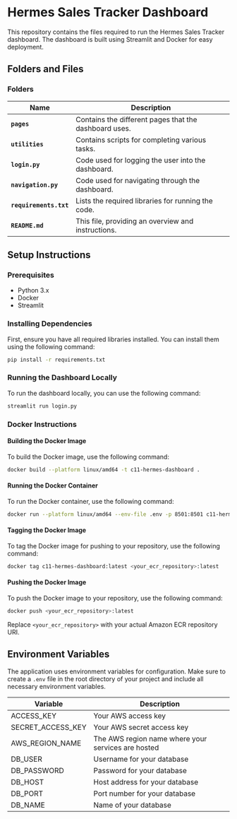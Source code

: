 # Hermes Sales Tracker Dashboard

This repository contains the files required to run the Hermes Sales Tracker dashboard. The dashboard is built using Streamlit and Docker for easy deployment.

## Folders and Files

### Folders


| Name                 | Description                                               |
|----------------------|-----------------------------------------------------------|
| **`pages`**          | Contains the different pages that the dashboard uses.     |
| **`utilities`**      | Contains scripts for completing various tasks.            |
| **`login.py`**       | Code used for logging the user into the dashboard.        |
| **`navigation.py`**  | Code used for navigating through the dashboard.           |
| **`requirements.txt`** | Lists the required libraries for running the code.      |
| **`README.md`**      | This file, providing an overview and instructions.        |


## Setup Instructions

### Prerequisites

- Python 3.x
- Docker
- Streamlit

### Installing Dependencies

First, ensure you have all required libraries installed. You can install them using the following command:

```bash
pip install -r requirements.txt
```

### Running the Dashboard Locally

To run the dashboard locally, you can use the following command:

```bash
streamlit run login.py
```

### Docker Instructions

#### Building the Docker Image

To build the Docker image, use the following command:

```bash
docker build --platform linux/amd64 -t c11-hermes-dashboard .
```

#### Running the Docker Container

To run the Docker container, use the following command:

```bash
docker run --platform linux/amd64 --env-file .env -p 8501:8501 c11-hermes-dashboard:latest
```

#### Tagging the Docker Image

To tag the Docker image for pushing to your repository, use the following command:

```bash
docker tag c11-hermes-dashboard:latest <your_ecr_repository>:latest
```

#### Pushing the Docker Image

To push the Docker image to your repository, use the following command:

```bash
docker push <your_ecr_repository>:latest
```

Replace `<your_ecr_repository>` with your actual Amazon ECR repository URI.

## Environment Variables

The application uses environment variables for configuration. Make sure to create a `.env` file in the root directory of your project and include all necessary environment variables.


| Variable            | Description                                           |
|---------------------|-------------------------------------------------------|
| ACCESS_KEY          | Your AWS access key                                   |
| SECRET_ACCESS_KEY   | Your AWS secret access key                            |
| AWS_REGION_NAME     | The AWS region name where your services are hosted    |
| DB_USER             | Username for your database                            |
| DB_PASSWORD         | Password for your database                            |
| DB_HOST             | Host address for your database                        |
| DB_PORT             | Port number for your database                         |
| DB_NAME             | Name of your database                                 |

